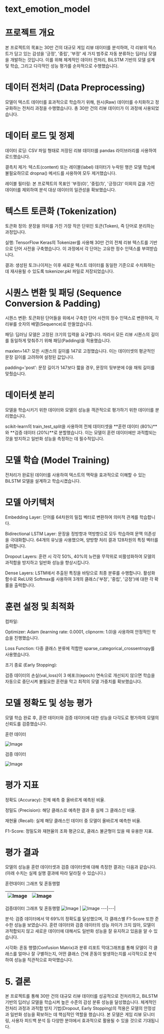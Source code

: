 # text_emotion_model

# 프로젝트 개요 
본 프로젝트의 목표는 30만 건의 대규모 게임 리뷰 데이터를 분석하여, 각 리뷰의 텍스트가 담고 있는 감성을 '긍정', '중립', '부정' 세 가지 범주로 자동 분류하는 딥러닝 모델을 개발하는 것입니다. 이를 위해 체계적인 데이터 전처리, BiLSTM 기반의 모델 설계 및 학습, 그리고 다각적인 성능 평가를 순차적으로 수행했습니다.

# 데이터 전처리 (Data Preprocessing)
모델이 텍스트 데이터를 효과적으로 학습하기 위해, 원시(Raw) 데이터를 수치화하고 정규화하는 전처리 과정을 수행했습니다. 총 30만 건의 리뷰 데이터가 이 과정에 사용되었습니다.

# 데이터 로드 및 정제
데이터 로딩: CSV 파일 형태로 저장된 리뷰 데이터를 pandas 라이브러리를 사용하여 로드했습니다.

결측치 제거: 텍스트(content) 또는 레이블(label) 데이터가 누락된 행은 모델 학습에 불필요하므로 dropna() 메서드를 사용하여 모두 제거했습니다.

레이블 필터링: 본 프로젝트의 목표인 '부정(0)', '중립(1)', '긍정(2)' 이외의 값을 가진 데이터를 제외하여 분석 대상 데이터의 일관성을 확보했습니다.

# 텍스트 토큰화 (Tokenization)
토큰화 정의: 문장을 의미를 가진 가장 작은 단위인 토큰(Token), 즉 단어로 분리하는 과정입니다.

실행: TensorFlow Keras의 Tokenizer를 사용해 30만 건의 전체 리뷰 텍스트를 기반으로 단어 사전을 구축했습니다. 이 과정에서 각 단어는 고유한 정수 인덱스를 부여받습니다.

결과: 생성된 토크나이저는 이후 새로운 텍스트 데이터를 동일한 기준으로 수치화하는 데 재사용될 수 있도록 tokenizer.pkl 파일로 저장되었습니다.

# 시퀀스 변환 및 패딩 (Sequence Conversion & Padding)
시퀀스 변환: 토큰화된 단어들을 위에서 구축한 단어 사전의 정수 인덱스로 변환하여, 각 리뷰를 숫자의 배열(Sequence)로 만들었습니다.

패딩: 딥러닝 모델은 고정된 크기의 입력을 요구합니다. 따라서 모든 리뷰 시퀀스의 길이를 동일하게 맞춰주기 위해 패딩(Padding)을 적용했습니다.

maxlen=147: 모든 시퀀스의 길이를 147로 고정했습니다. 이는 데이터셋의 평균적인 문장 길이를 고려하여 설정된 값입니다.

padding='post': 문장 길이가 147보다 짧을 경우, 문장의 뒷부분에 0을 채워 길이를 맞췄습니다.

# 데이터셋 분리
모델을 학습시키기 위한 데이터와 모델의 성능을 객관적으로 평가하기 위한 데이터를 분리했습니다.

scikit-learn의 train_test_split을 사용하여 전체 데이터셋을 **훈련 데이터 (80%)**와 **검증 데이터 (20%)**로 분할했습니다. 이는 모델이 훈련 데이터에만 과적합되는 것을 방지하고 일반화 성능을 측정하는 데 필수적입니다.

# 모델 학습 (Model Training)
전처리가 완료된 데이터를 사용하여 텍스트의 맥락을 효과적으로 이해할 수 있는 BiLSTM 모델을 설계하고 학습시켰습니다.

# 모델 아키텍처
Embedding Layer: 단어를 64차원의 밀집 벡터로 변환하여 의미적 관계를 학습합니다.

Bidirectional LSTM Layer: 문장을 정방향과 역방향으로 모두 학습하여 문맥 의존성을 극대화합니다. 64개의 유닛을 사용했으며, 양방향 처리 결과 128차원의 특징 벡터를 출력합니다.

Dropout Layers: 훈련 시 각각 50%, 40%의 뉴런을 무작위로 비활성화하여 모델의 과적합을 방지하고 일반화 성능을 향상시킵니다.

Dense Layers: LSTM에서 추출된 특징을 바탕으로 최종 분류를 수행합니다. 활성화 함수로 ReLU와 Softmax를 사용하여 3개의 클래스('부정', '중립', '긍정')에 대한 각 확률을 출력합니다.

# 훈련 설정 및 최적화
컴파일:

Optimizer: Adam (learning rate: 0.0001, clipnorm: 1.0)을 사용하여 안정적인 학습을 진행했습니다.

Loss Function: 다중 클래스 분류에 적합한 sparse_categorical_crossentropy를 사용했습니다.

조기 종료 (Early Stopping):

검증 데이터의 손실(val_loss)이 3 에포크(epoch) 연속으로 개선되지 않으면 학습을 자동으로 중단시켜 불필요한 훈련을 막고 최적의 모델 가중치를 확보했습니다.

# 모델 정확도 및 성능 평가
모델 학습 완료 후, 훈련 데이터와 검증 데이터에 대한 성능을 다각도로 평가하여 모델의 신뢰도를 검증했습니다.

훈련 데이터 

![Image](https://github.com/user-attachments/assets/4f4bf020-8219-44b6-8dcb-55f978f23200)

검증 데이터

![Image](https://github.com/user-attachments/assets/6b816cb5-1eea-41f6-ace4-98847012ddb1) 

# 평가 지표
정확도 (Accuracy): 전체 예측 중 올바르게 예측된 비율.

정밀도 (Precision): 해당 클래스로 예측한 결과 중 실제 그 클래스인 비율.

재현율 (Recall): 실제 해당 클래스인 데이터 중 모델이 올바르게 예측한 비율.

F1-Score: 정밀도와 재현율의 조화 평균으로, 클래스 불균형이 있을 때 유용한 지표.

# 평가 결과
모델의 성능을 훈련 데이터셋과 검증 데이터셋에 대해 측정한 결과는 다음과 같습니다. (아래 수치는 실제 실행 결과에 따라 달라질 수 있습니다.)

훈련데이터 그래프 및 혼동행렬

![Image](https://github.com/user-attachments/assets/cd99fd62-c3e2-4f01-9576-e89618879cb5) | ![Image](https://github.com/user-attachments/assets/7721fd6b-a06e-49b4-8690-48485bd13e8f) 
---|---|

검증데이터 그래프 및 혼동행렬
![Image](https://github.com/user-attachments/assets/b2cb0d5b-7987-405e-91fe-238bff144a82) | ![Image](https://github.com/user-attachments/assets/0d168abe-9657-4daf-be6e-61e1c19696ea) 
---|---|


분석: 검증 데이터에서 약 69%의 정확도를 달성했으며, 각 클래스별 F1-Score 또한 준수한 성능을 보였습니다. 훈련 데이터와 검증 데이터의 성능 차이가 크지 않아, 모델이 과적합되지 않고 새로운 데이터에 대해서도 일반화 성능을 잘 유지하고 있음을 알 수 있습니다.

시각화: 혼동 행렬(Confusion Matrix)과 분류 리포트 막대그래프를 통해 모델이 각 클래스를 얼마나 잘 구별하는지, 어떤 클래스 간에 혼동이 발생하는지를 시각적으로 분석하여 성능을 직관적으로 파악했습니다.

# 5. 결론
본 프로젝트를 통해 30만 건의 대규모 리뷰 데이터를 성공적으로 전처리하고, BiLSTM 기반의 딥러닝 모델을 학습시켜 높은 수준의 감성 분류 성능을 달성했습니다. 체계적인 전처리 과정과 과적합 방지 기법(Dropout, Early Stopping)의 적용은 모델의 안정성과 일반화 성능을 확보하는 데 핵심적인 역할을 했습니다. 본 모델은 게임 리뷰 모니터링, 사용자 피드백 분석 등 다양한 분야에서 효과적으로 활용될 수 있을 것으로 기대됩니다.
